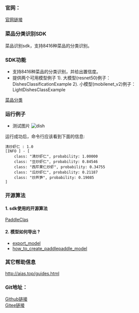 ### 官网：
[官网链接](http://www.aias.top/)


### 菜品分类识别SDK
菜品识别sdk，支持8416种菜品的分类识别。

### SDK功能
- 支持8416种菜品的分类识别，并给出置信度。
- 提供两个可用模型例子
1). 大模型(resnet50)例子：DishesClassificationExample
2). 小模型(mobilenet_v2)例子：LightDishesClassExample

[菜品分类](https://aias-home.oss-cn-beijing.aliyuncs.com/AIAS/dish_sdk/dishes.txt)

### 运行例子
- 测试图片
![dish](https://aias-home.oss-cn-beijing.aliyuncs.com/AIAS/dish_sdk/dish.jpeg)

运行成功后，命令行应该看到下面的信息:
```text
清炒虾仁 : 1.0
[INFO ] - [
	class: "清炒虾仁", probability: 1.00000
	class: "豆炒虾仁", probability: 0.84546
	class: "西芹果仁炒虾", probability: 0.34755
	class: "瓜炒虾仁", probability: 0.21187
	class: "炒芦笋", probability: 0.19085
]
```

### 开源算法
#### 1. sdk使用的开源算法
[PaddleClas](https://github.com/PaddlePaddle/PaddleClas/blob/release%2F2.2/README_ch.md)
#### 2. 模型如何导出 ?
- [export_model](https://github.com/PaddlePaddle/PaddleClas/blob/release%2F2.2/tools/export_model.py)
- [how_to_create_paddlepaddle_model](http://docs.djl.ai/docs/paddlepaddle/how_to_create_paddlepaddle_model_zh.html)



### 其它帮助信息
http://aias.top/guides.html

### Git地址：   
[Github链接](https://github.com/mymagicpower/AIAS)    
[Gitee链接](https://gitee.com/mymagicpower/AIAS)   